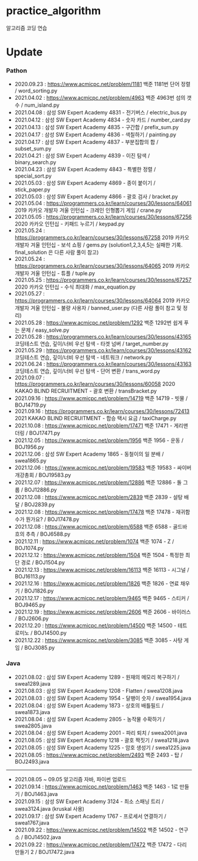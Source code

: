 # practice_algorithm

알고리즘 코딩 연습

# Update
### Pathon
- 2020.09.23 : https://www.acmicpc.net/problem/1181 백준 1181번 단어 정렬 / word_sorting.py
- 2021.04.02 : https://www.acmicpc.net/problem/4963 백준 4963번 섬의 갯수 / num_island.py
- 2021.04.08 : 삼성 SW Expert Academy 4831 - 전기버스 / electric_bus.py
- 2021.04.12 : 삼성 SW Expert Academy 4834 - 숫자 카드 / number_card.py
- 2021.04.13 : 삼성 SW Expert Academy 4835 - 구간합 / prefix_sum.py
- 2021.04.17 : 삼성 SW Expert Academy 4836 - 색칠하기 / painting.py
- 2021.04.17 : 삼성 SW Expert Academy 4837 - 부분집합의 합 / subset_sum.py
- 2021.04.21 : 삼성 SW Expert Academy 4839 - 이진 탐색 / binary_search.py
- 2021.04.23 : 삼성 SW Expert Academy 4843 - 특별한 정렬 / special_sort.py
- 2021.05.03 : 삼성 SW Expert Academy 4869 - 종이 붙이기 / stick_paper.py
- 2021.05.03 : 삼성 SW Expert Academy 4866 - 괄호 검사 / bracket.py
- 2021.05.04 : https://programmers.co.kr/learn/courses/30/lessons/64061 2019 카카오 개발자 겨울 인턴십 - 크레인 인형뽑기 게임 / crane.py
- 2021.05.05 : https://programmers.co.kr/learn/courses/30/lessons/67256 2020 카카오 인턴십 - 키패드 누르기 / keypad.py
- 2021.05.24 : https://programmers.co.kr/learn/courses/30/lessons/67258 2019 카카오 개발자 겨울 인턴십 - 보석 쇼핑 / gems.py (solution1,2,3,4,5는 실패한 기록. final_solution 은 다른 사람 풀이 참고)
- 2021.05.24 : https://programmers.co.kr/learn/courses/30/lessons/64065 2019 카카오 개발자 겨울 인턴십 - 튜플 / tuple.py
- 2021.05.25 : https://programmers.co.kr/learn/courses/30/lessons/67257 2020 카카오 인턴십 - 수식 최대화 / max_equation.py
- 2021.05.27 : https://programmers.co.kr/learn/courses/30/lessons/64064 2019 카카오 개발자 겨울 인턴십 - 불량 사용자 / banned_user.py (다른 사람 풀이 참고 및 정리)
- 2021.05.28 : https://www.acmicpc.net/problem/1292 백준 1292번 쉽게 푸는 문제 / easy_solve.py
- 2021.05.28 : https://programmers.co.kr/learn/courses/30/lessons/43165 코딩테스트 연습, 깊이/너비 우선 탐색 - 타겟 넘버 / target_number.py
- 2021.05.29 : https://programmers.co.kr/learn/courses/30/lessons/43162 코딩테스트 연습, 깊이/너비 우선 탐색 - 네트워크 / network.py
- 2021.06.24 : https://programmers.co.kr/learn/courses/30/lessons/43163 코딩테스트 연습, 깊이/너비 우선 탐색 - 단어 변환 / trans_word.py
- 2021.09.07 : https://programmers.co.kr/learn/courses/30/lessons/60058 2020 KAKAO BLIND RECRUITMENT - 괄호 변환 / transBracket.py
- 2021.09.16 : https://www.acmicpc.net/problem/14719 백준 14719 - 빗물 / BOJ14719.py
- 2021.09.16 : https://programmers.co.kr/learn/courses/30/lessons/72413 2021 KAKAO BLIND RECRUITMENT - 합승 택시 요금 / taxiCharge.py
- 2021.10.08 : https://www.acmicpc.net/problem/17471 백준 17471 - 게리맨더링 / BOJ17471.py
- 2021.12.05 : https://www.acmicpc.net/problem/1956 백준 1956 - 운동 / BOJ1956.py
- 2021.12.06 : 삼성 SW Expert Academy 1865 - 동철이의 일 분배 / swea1865.py
- 2021.12.06 : https://www.acmicpc.net/problem/19583 백준 19583 - 싸이버개강총회 / BOJ19583.py
- 2021.12.07 : https://www.acmicpc.net/problem/12886 백준 12886 - 돌 그룹 / BOJ12886.py
- 2021.12.08 : https://www.acmicpc.net/problem/2839 백준 2839 - 설탕 배달 / BOJ2839.py
- 2021.12.08 : https://www.acmicpc.net/problem/17478 백준 17478 - 재귀함수가 뭔가요? / BOJ17478.py
- 2021.12.08 : https://www.acmicpc.net/problem/6588 백준 6588 - 골드바흐의 추측 / BOJ6588.py
- 2021.12.11 : https://www.acmicpc.net/problem/1074 백준 1074 - Z / BOJ1074.py
- 2021.12.12 : https://www.acmicpc.net/problem/1504 백준 1504 - 특정한 최단 경로 / BOJ1504.py
- 2021.12.13 : https://www.acmicpc.net/problem/16113 백준 16113 - 시그널 / BOJ16113.py
- 2021.12.16 : https://www.acmicpc.net/problem/1826 백준 1826 - 연료 채우기 / BOJ1826.py
- 2021.12.17 : https://www.acmicpc.net/problem/9465 백준 9465 - 스티커 / BOJ9465.py
- 2021.12.19 : https://www.acmicpc.net/problem/2606 백준 2606 - 바이러스 / BOJ2606.py
- 2021.12.20 : https://www.acmicpc.net/problem/14500 백준 14500 - 테트로미노 / BOJ14500.py
- 2021.12.22 : https://www.acmicpc.net/problem/3085 백준 3085 - 사탕 게임 / BOJ3085.py

### Java
- 2021.08.02 : 삼성 SW Expert Academy 1289 - 원재의 메모리 복구하기 / swea1289.java
- 2021.08.03 : 삼성 SW Expert Academy 1208 - Flatten / swea1208.java
- 2021.08.03 : 삼성 SW Expert Academy 1954 - 달팽이 숫자 / swea1954.java
- 2021.08.04 : 삼성 SW Expert Academy 1873 - 상호의 배틀필드 / swea1873.java
- 2021.08.04 : 삼성 SW Expert Academy 2805 - 농작물 수확하기 / swea2805.java
- 2021.08.04 : 삼성 SW Expert Academy 2001 - 파리 퇴치 / swea2001.java
- 2021.08.05 : 삼성 SW Expert Academy 1218 - 괄호 짝짓기 / swea1218.java
- 2021.08.05 : 삼성 SW Expert Academy 1225 - 암호 생성기 / swea1225.java
- 2021.08.05 : https://www.acmicpc.net/problem/2493 백준 2493 - 탑 / BOJ2493.java
---
- 2021.08.05 ~ 09.05 알고리즘 자바, 파이썬 업로드
- 2021.09.14 : https://www.acmicpc.net/problem/1463 백준 1463 - 1로 만들기 / BOJ1463.java
- 2021.09.15 : 삼성 SW Expert Academy 3124 - 최소 스패닝 트리 / swea3124.java (kruskal 사용)
- 2021.09.17 : 삼성 SW Expert Academy 1767 - 프로세서 연결하기 / swea1767.java
- 2021.09.22 : https://www.acmicpc.net/problem/14502 백준 14502 - 연구소 / BOJ14502.java
- 2021.09.22 : https://www.acmicpc.net/problem/17472 백준 17472 - 다리 만들기 2 / BOJ17472.java
